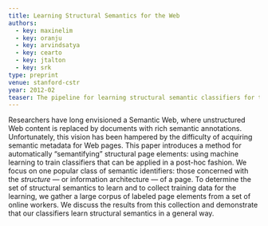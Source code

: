 ```yaml
---
title: Learning Structural Semantics for the Web
authors:
  - key: maxinelim
  - key: oranju
  - key: arvindsatya
  - key: cearto
  - key: jtalton
  - key: srk
type: preprint
venue: stanford-cstr
year: 2012-02
teaser: The pipeline for learning structural semantic classifiers for the Web. First, a large set of labeled page elements are collected from online workers. Next, these labels are used to train a set of regularized support vector classification SVMs. These classifiers are then used to identify semantic elements in new pages.
---
```

Researchers have long envisioned a Semantic Web, where unstructured Web content is replaced by documents with rich semantic annotations. Unfortunately, this vision has been hampered by the difficulty of acquiring semantic metadata for Web pages. This paper introduces a method for automatically “semantifying” structural page elements: using machine learning to train classifiers that can be applied in a post-hoc fashion. We focus on one popular class of semantic identifiers: those concerned with the <em>structure</em> — or information architecture — of a page. To determine the set of structural semantics to learn and to collect training data for the learning, we gather a large corpus of labeled page elements from a set of online workers. We discuss the results from this collection and demonstrate that our classifiers learn structural semantics in a general way.